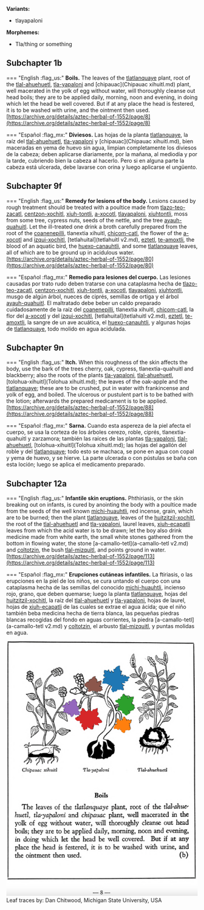 **Variants:**

- tlayapaloni


**Morphemes:**

- Tla/thing or something


## Subchapter 1b  

=== "English :flag_us:"
    **Boils.** The leaves of the [tlatlanquaye](Tlatlanquaye.md) plant, root of the [tlal-ahuehuetl](Tlal-ahuehuetl.md), [tla-yapaloni](Tla-yapaloni.md) and [chipauac](Chipauac xihuitl.md) plant, well macerated in the yolk of egg without water, will thoroughly cleanse out head boils; they are to be applied daily, morning, noon and evening, in doing which let the head be well covered. But if at any place the head is festered, it is to be washed with urine, and the ointment then used.  
    [https://archive.org/details/aztec-herbal-of-1552/page/8](https://archive.org/details/aztec-herbal-of-1552/page/8)  


=== "Español :flag_mx:"
    **Diviesos.**  Las hojas de la planta [tlatlanquaye](Tlatlanquaye.md), la raíz del [tlal-ahuehuetl](Tlal-ahuehuetl.md), [tla-yapaloni](Tla-yapaloni.md) y [chipauac](Chipauac xihuitl.md), bien maceradas en yema de huevo sin agua, limpian completamente los diviesos de la cabeza; deben aplicarse diariamente, por la mañana, al mediodía y por la tarde, cubriendo bien la cabeza al hacerlo. Pero si en alguna parte la cabeza está ulcerada, debe lavarse con orina y luego aplicarse el ungüento.  

## Subchapter 9f  

=== "English :flag_us:"
    **Remedy for lesions of the body.** Lesions caused by rough treatment should be treated with a poultice made from [tlazo-teo-zacatl](Tlazol-teo-zacatl.md), [centzon-xochitl](Centzon-xochitl.md), [xiuh-tontli](Xiuhtontli.md), [a-xocotl](A-xocotl.md), [tlayapaloni](Tla-yapaloni.md), [xiuhtontli](Xiuhtontli.md), moss from some tree, cypress nuts, seeds of the nettle, and the tree [ayauh-quahuitl](Ayauh-quahuitl.md). Let the ill-treated one drink a broth carefully prepared from the root of the [coanenepilli](Coanenepilli.md), tlanextia xihuitl, [chicom-catl](Chicom-acatl.md), the flower of the [a-xocotl](A-xocotl.md) and [izqui-xochitl](Izqui-xochitl.md), [tetlahuital](tetlahuitl v2.md), [eztetl](eztetl.md), [te-amoxtli](Te-amoxtli.md), the blood of an aquatic bird, the [huexo-canauhtli](huexo-canauhtli.md), and some [tlatlanquaye](Tlatlanquaye.md) leaves, all of which are to be ground up in acidulous water.  
    [https://archive.org/details/aztec-herbal-of-1552/page/80](https://archive.org/details/aztec-herbal-of-1552/page/80)  


=== "Español :flag_mx:"
    **Remedio para lesiones del cuerpo.** Las lesiones causadas por trato rudo deben tratarse con una cataplasma hecha de [tlazo-teo-zacatl](Tlazol-teo-zacatl.md), [centzon-xochitl](Centzon-xochitl.md), [xiuh-tontli](Xiuhtontli.md), [a-xocotl](A-xocotl.md), [tlayapaloni](Tla-yapaloni.md), [xiuhtontli](Xiuhtontli.md), musgo de algún árbol, nueces de ciprés, semillas de ortiga y el árbol [ayauh-quahuitl](Ayauh-quahuitl.md). El maltratado debe beber un caldo preparado cuidadosamente de la raíz del [coanenepilli](Coanenepilli.md), tlanextia xihuitl, [chicom-catl](Chicom-acatl.md), la flor del [a-xocotl](A-xocotl.md) y del [izqui-xochitl](Izqui-xochitl.md), [tetlahuital](tetlahuitl v2.md), [eztetl](eztetl.md), [te-amoxtli](Te-amoxtli.md), la sangre de un ave acuática, el [huexo-canauhtli](huexo-canauhtli.md), y algunas hojas de [tlatlanquaye](Tlatlanquaye.md), todo molido en agua acidulada.  

## Subchapter 9n  

=== "English :flag_us:"
    **Itch.** When this roughness of the skin affects the body, use the bark of the trees cherry, oak, cypress, tlanextia-quahuitl and blackberry; also the roots of the plants [tla-yapaloni](Tla-yapaloni.md), [tlal-ahuehuetl](Tlal-ahuehuetl.md), [tolohua-xihuitl](Tolohua xihuitl.md); the leaves of the oak-apple and the [tlatlanquaye](Tlatlanquaye.md); these are to be crushed, put in water with frankincense and yolk of egg, and boiled. The ulcerous or pustulent part is to be bathed with the lotion; afterwards the prepared medicament is to be applied.  
    [https://archive.org/details/aztec-herbal-of-1552/page/88](https://archive.org/details/aztec-herbal-of-1552/page/88)  


=== "Español :flag_mx:"
    **Sarna.** Cuando esta aspereza de la piel afecta el cuerpo, se usa la corteza de los árboles cerezo, roble, ciprés, tlanextia-quahuitl y zarzamora; también las raíces de las plantas [tla-yapaloni](Tla-yapaloni.md), [tlal-ahuehuetl](Tlal-ahuehuetl.md), [tolohua-xihuitl](Tolohua xihuitl.md); las hojas del agallón del roble y del [tlatlanquaye](Tlatlanquaye.md); todo esto se machaca, se pone en agua con copal y yema de huevo, y se hierve. La parte ulcerada o con pústulas se baña con esta loción; luego se aplica el medicamento preparado.  

## Subchapter 12a  

=== "English :flag_us:"
    **Infantile skin eruptions.** Phthiriasis, or the skin breaking out on infants, is cured by anointing the body with a poultice made from the seeds of the well known [michi-huauhtli](Michi-huauhtli.md), red incense, grain, which are to be burned; then the plant [tlatlanquaye](Tlatlanquaye.md), leaves of the [huitzitzil-xochitl](Huitzihtzil-xochitl.md), the root of the [tlal-ahuehuetl](Tlal-ahuehuetl.md) and [tla-yapaloni](Tla-yapaloni.md), laurel leaves, [xiuh-ecapatli](Eca-patli.md) leaves from which the acid water is to be drawn; let the boy also drink medicine made from white earth, the small white stones gathered from the bottom in flowing water, the stone [a-camallo-tetl](a-camallo-tetl v2.md) and [coltotzin](Coltotzin.md), the bush [tlal-mizquitl](Tlal-mizquitl.md), and points ground in water.  
    [https://archive.org/details/aztec-herbal-of-1552/page/113](https://archive.org/details/aztec-herbal-of-1552/page/113)  


=== "Español :flag_mx:"
    **Erupciones cutáneas infantiles.** La ftiriasis, o las erupciones en la piel de los niños, se cura untando el cuerpo con una cataplasma hecha de las semillas del conocido [michi-huauhtli](Michi-huauhtli.md), incienso rojo, grano, que deben quemarse; luego la planta [tlatlanquaye](Tlatlanquaye.md), hojas del [huitzitzil-xochitl](Huitzihtzil-xochitl.md), la raíz del [tlal-ahuehuetl](Tlal-ahuehuetl.md) y [tla-yapaloni](Tla-yapaloni.md), hojas de laurel, hojas de [xiuh-ecapatli](Eca-patli.md) de las cuales se extrae el agua ácida; que el niño también beba medicina hecha de tierra blanca, las pequeñas piedras blancas recogidas del fondo en aguas corrientes, la piedra [a-camallo-tetl](a-camallo-tetl v2.md) y [coltotzin](Coltotzin.md), el arbusto [tlal-mizquitl](Tlal-mizquitl.md), y puntas molidas en agua.  

![D_ID220_p008_02_Tla-yapaloni.png](assets/D_ID220_p008_02_Tla-yapaloni.png)  
Leaf traces by: Dan Chitwood, Michigan State University, USA  
